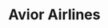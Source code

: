---
title: "Avior Airlines"
url: /porlamar/avior-airlines-via-aeropuerto-el-yaque/
shop: Reisebüro
---